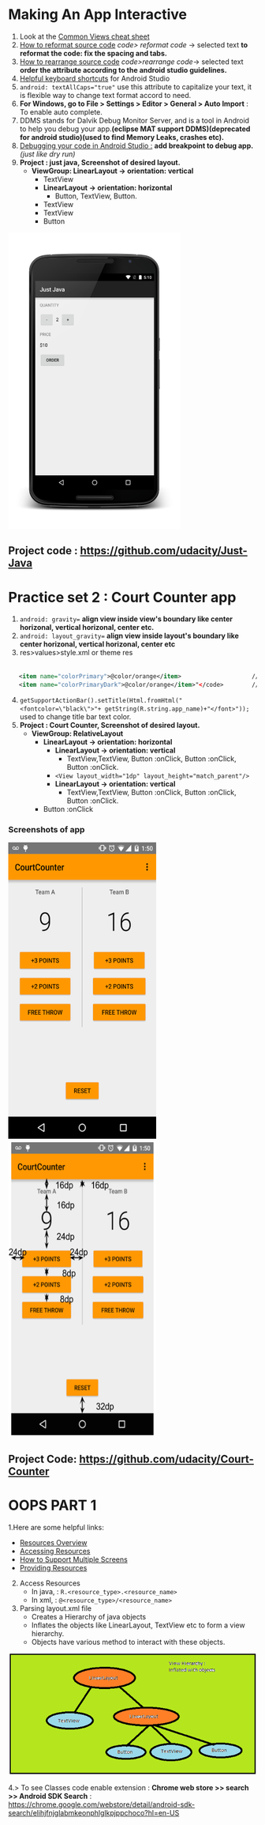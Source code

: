 # Making An App Interactive
1. Look at the <a href="https://s3.amazonaws.com/video.udacity-data.com/topher/2017/July/595ab9de_common-android-views-cheat-sheet/common-android-views-cheat-sheet.pdf">Common Views cheat sheet</a>
1. <a href="https://www.jetbrains.com/help/idea/reformat-and-rearrange-code.html">How to reformat source code</a>  *code> reformat code* -> selected text **to reformat the code: fix the spacing and tabs.**
2. <a href="https://www.jetbrains.com/help/idea/reformat-and-rearrange-code.html">How to rearrange source code</a> *code>rearrange code*-> selected text **order the attribute according to the android studio guidelines.**
3. <a href="https://developer.android.com/studio/intro?utm_source=udacity&utm_medium=course&utm_campaign=android_basics#key-commands">Helpful keyboard shortcuts</a> for Android Studio
4. <code>android: textAllCaps="true"</code> use this attribute to capitalize your text, it is flexible way to change text format accord to need.
5. **For Windows, go to File > Settings > Editor > General > Auto Import** : To enable auto complete.
6. DDMS stands for Dalvik Debug Monitor Server, and is a tool in Android to help you debug your app.**(eclipse MAT support DDMS)(deprecated for  android studio)(used to find Memory Leaks, crashes etc).**
7. <a href="https://developer.android.com/studio/debug?utm_source=udacity&utm_medium=course&utm_campaign=android_basics">Debugging your code in Android Studio :</a> **add breakpoint to debug app.** *(just like dry run)*
8. **Project : just java, Screenshot of desired layout.**
    * **ViewGroup: LinearLayout -> orientation: vertical**  
        * TextView
        * **LinearLayout -> orientation: horizontal**
          * Button, TextView, Button.
        * TextView 
        * TextView
        * Button



      

<img src="justjava.png" width="350dp" height="600dp"/>

## Project code : https://github.com/udacity/Just-Java

# Practice set 2 : Court Counter app 
1. `android: gravity=` **align view inside view's boundary like center horizonal, vertical horizonal, center etc.**
2. <code>android: layout_gravity=</code> **align view inside layout's boundary like center horizonal, vertical horizonal, center etc**
3. res>values>style.xml or theme res<br>
   
```xml

   <item name="colorPrimary">@color/orange</item>                    // used to set title bar background color.
   <item name="colorPrimaryDark">@color/orange</item>"</code>        //used to set top bar background color.
```
  
4. `getSupportActionBar().setTitle(Html.fromHtml("<fontcolor=\"black\">"+ getString(R.string.app_name)+"</font>"));`  used to change title bar text color.
5. **Project : Court Counter, Screenshot of desired layout.**
    * **ViewGroup: RelativeLayout**    
      * **LinearLayout -> orientation: horizontal**
        * **LinearLayout -> orientation: vertical**
            * TextView,TextView, Button :onClick, Button :onClick, Button :onClick.
        * `<View layout_width="1dp" layout_height="match_parent"/>`
        * **LinearLayout -> orientation: vertical**
            * TextView,TextView, Button :onClick, Button :onClick, Button :onClick.
      *  Button :onClick

 ### Screenshots of app
 
<img src="coutcounter.png" width="300dp" height="600dp"/>  <img src="courtcounter2.png" width="300dp" height="600dp"/>
## Project Code: https://github.com/udacity/Court-Counter

# OOPS PART 1
1.Here are some helpful links:
   * <a href="https://developer.android.com/guide/topics/resources/providing-resources?utm_source=udacity&utm_medium=course&utm_campaign=android_basics">Resources Overview</a>
   * <a href="https://developer.android.com/guide/topics/resources/providing-resources?utm_source=udacity&utm_medium=course&utm_campaign=android_basics#Accessing">Accessing Resources</a>
   * <a href="https://developer.android.com/guide/practices/screens_support.html?utm_source=udacity&utm_medium=course&utm_campaign=android_basics">How to Support Multiple Screens</a>
   * <a href="https://developer.android.com/guide/topics/resources/providing-resources.html?utm_source=udacity&utm_medium=course&utm_campaign=android_basics">Providing Resources</a>
2. Access Resources
   * In java, : `R.<resource_type>.<resource_name>`
   * In xml, : `@<resource_type>/<resource_name>`
3. Parsing layout.xml file
   * Creates a Hierarchy of java objects
   * Inflates the objects like LinearLayout, TextView etc to form a view hierarchy.
   * Objects have various method to interact with these objects.
<img src="view.png">

4.> To see Classes code enable extension : **Chrome web store >> search >> Android SDK Search** : https://chrome.google.com/webstore/detail/android-sdk-search/elihjfnjglabmkeonphlglkpjppchoco?hl=en-US
